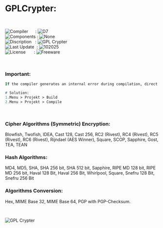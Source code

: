 # GPLCrypter:

</br>

![Compiler](https://github.com/user-attachments/assets/a916143d-3f1b-4e1f-b1e0-1067ef9e0401) &nbsp;&nbsp;&nbsp;&nbsp;&nbsp;: ![D7](https://github.com/user-attachments/assets/10e54460-4d77-4cb8-ad11-18985340ea6d)  
![Components](https://github.com/user-attachments/assets/d6a7a7a4-f10e-4df1-9c4f-b4a1a8db7f0e) : ![None](https://github.com/user-attachments/assets/30ebe930-c928-4aaf-a8e1-5f68ec1ff349)  
![Discription](https://github.com/user-attachments/assets/4a778202-1072-463a-bfa3-842226e300af) &nbsp;&nbsp;: ![GPL Crypter](https://github.com/user-attachments/assets/ea4a4884-bc8f-423a-80a0-659d3a0f7fbb)  
![Last Update](https://github.com/user-attachments/assets/e1d05f21-2a01-4ecf-94f3-b7bdff4d44dd) &nbsp;: ![102025](https://github.com/user-attachments/assets/62cea8cc-bd7d-49bd-b920-5590016735c0)  
![License](https://github.com/user-attachments/assets/ff71a38b-8813-4a79-8774-09a2f3893b48) &nbsp;&nbsp;&nbsp;&nbsp;&nbsp;&nbsp;: ![Freeware](https://github.com/user-attachments/assets/1fea2bbf-b296-4152-badd-e1cdae115c43)

</br>

### Important:
```Pascal
If the compiler generates an internal error during compilation, direct compilation will not work.

# Solution:
1.Menu > Projekt > Build
2.Menu > Projekt > Compile
```

</br>

### Cipher Algorithms (Symmetric) Encryption: 

Blowfish, Twofish, IDEA, Cast 128, Cast 256, RC2 (Rivest), RC4 (Rivest), RC5 (Rivest), RC6 (Rivest), Rijndael (AES Winner), Square, SCOP, Sapphire, Gost, TEA, TEAN

### Hash Algorithms: 
MD4, MD5, SHA, SHA 256 bit, SHA 512 bit, Sapphire, RIPE MD 128 bit, RIPE MD 256 bit, Haval 128 Bit, Haval 256 Bit, Whirlpool, Square, Snefru 128 Bit, Snefru 256 Bit

### Algorithms Conversion: 
Hex, MIME Base 32, MIME Base 64, PGP with PGP-Checksum.

</br>

![GPL Crypter](https://github.com/user-attachments/assets/3a9ec5ab-71f7-4efe-ac7b-85f16429e175)
